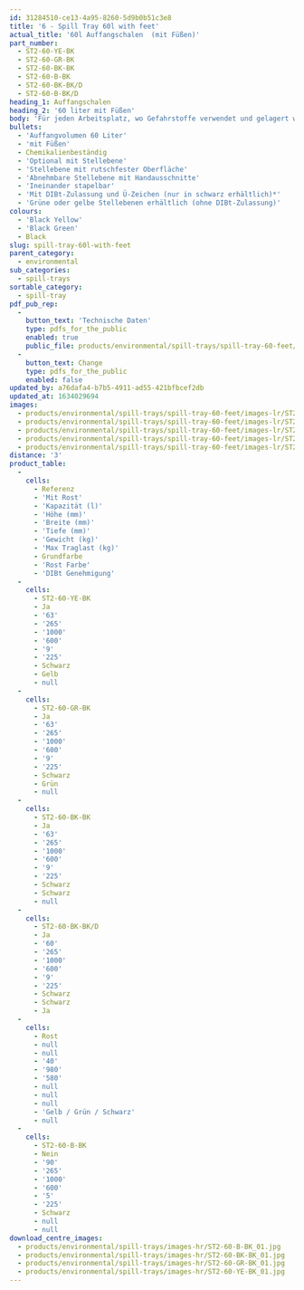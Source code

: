 ```yaml
---
id: 31284510-ce13-4a95-8260-5d9b0b51c3e8
title: '6 - Spill Tray 60l with feet'
actual_title: '60l Auffangschalen  (mit Füßen)'
part_number:
  - ST2-60-YE-BK
  - ST2-60-GR-BK
  - ST2-60-BK-BK
  - ST2-60-B-BK
  - ST2-60-BK-BK/D
  - ST2-60-B-BK/D
heading_1: Auffangschalen
heading_2: '60 liter mit Füßen'
body: 'Für jeden Arbeitsplatz, wo Gefahrstoffe verwendet und gelagert werden müssen.'
bullets:
  - 'Auffangvolumen 60 Liter'
  - 'mit Füßen'
  - Chemikalienbeständig
  - 'Optional mit Stellebene'
  - 'Stellebene mit rutschfester Oberfläche'
  - 'Abnehmbare Stellebene mit Handausschnitte'
  - 'Ineinander stapelbar'
  - 'Mit DIBt-Zulassung und Ü-Zeichen (nur in schwarz erhältlich)*'
  - 'Grüne oder gelbe Stellebenen erhältlich (ohne DIBt-Zulassung)'
colours:
  - 'Black Yellow'
  - 'Black Green'
  - Black
slug: spill-tray-60l-with-feet
parent_category:
  - environmental
sub_categories:
  - spill-trays
sortable_category:
  - spill-tray
pdf_pub_rep:
  -
    button_text: 'Technische Daten'
    type: pdfs_for_the_public
    enabled: true
    public_file: products/environmental/spill-trays/spill-tray-60-feet/pdf-lr/EV-Spill-Tray-(60L-2)-TD_DE.pdf
  -
    button_text: Change
    type: pdfs_for_the_public
    enabled: false
updated_by: a76dafa4-b7b5-4911-ad55-421bfbcef2db
updated_at: 1634029694
images:
  - products/environmental/spill-trays/spill-tray-60-feet/images-lr/ST2-60_03.jpg
  - products/environmental/spill-trays/spill-tray-60-feet/images-lr/ST2-60_01.jpg
  - products/environmental/spill-trays/spill-tray-60-feet/images-lr/ST2-60_04.jpg
  - products/environmental/spill-trays/spill-tray-60-feet/images-lr/ST2-60_02.jpg
  - products/environmental/spill-trays/spill-tray-60-feet/images-lr/ST2-60_05.jpg
distance: '3'
product_table:
  -
    cells:
      - Referenz
      - 'Mit Rost'
      - 'Kapazität (l)'
      - 'Höhe (mm)'
      - 'Breite (mm)'
      - 'Tiefe (mm)'
      - 'Gewicht (kg)'
      - 'Max Traglast (kg)'
      - Grundfarbe
      - 'Rost Farbe'
      - 'DIBt Genehmigung'
  -
    cells:
      - ST2-60-YE-BK
      - Ja
      - '63'
      - '265'
      - '1000'
      - '600'
      - '9'
      - '225'
      - Schwarz
      - Gelb
      - null
  -
    cells:
      - ST2-60-GR-BK
      - Ja
      - '63'
      - '265'
      - '1000'
      - '600'
      - '9'
      - '225'
      - Schwarz
      - Grün
      - null
  -
    cells:
      - ST2-60-BK-BK
      - Ja
      - '63'
      - '265'
      - '1000'
      - '600'
      - '9'
      - '225'
      - Schwarz
      - Schwarz
      - null
  -
    cells:
      - ST2-60-BK-BK/D
      - Ja
      - '60'
      - '265'
      - '1000'
      - '600'
      - '9'
      - '225'
      - Schwarz
      - Schwarz
      - Ja
  -
    cells:
      - Rost
      - null
      - null
      - '40'
      - '980'
      - '580'
      - null
      - null
      - null
      - 'Gelb / Grün / Schwarz'
      - null
  -
    cells:
      - ST2-60-B-BK
      - Nein
      - '90'
      - '265'
      - '1000'
      - '600'
      - '5'
      - '225'
      - Schwarz
      - null
      - null
download_centre_images:
  - products/environmental/spill-trays/images-hr/ST2-60-B-BK_01.jpg
  - products/environmental/spill-trays/images-hr/ST2-60-BK-BK_01.jpg
  - products/environmental/spill-trays/images-hr/ST2-60-GR-BK_01.jpg
  - products/environmental/spill-trays/images-hr/ST2-60-YE-BK_01.jpg
---
```

